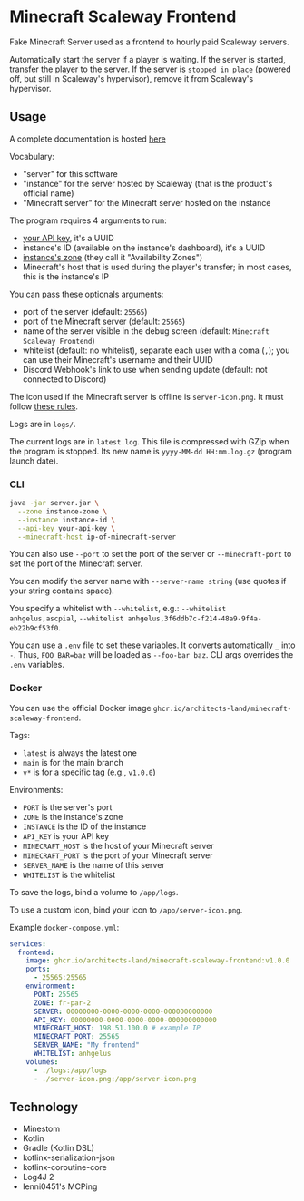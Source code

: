 # Minecraft Scaleway Frontend

Fake Minecraft Server used as a frontend to hourly paid Scaleway servers.

Automatically start the server if a player is waiting.
If the server is started, transfer the player to the server.
If the server is `stopped in place` (powered off, but still in Scaleway's hypervisor), remove it from Scaleway's hypervisor.

## Usage

A complete documentation is hosted [here](https://architects-land.github.io/minecraft-scaleway-frontend/)

Vocabulary:
- "server" for this software
- "instance" for the server hosted by Scaleway (that is the product's official name)
- "Minecraft server" for the Minecraft server hosted on the instance 

The program requires 4 arguments to run:
- [your API key](https://www.scaleway.com/en/docs/iam/how-to/create-api-keys/), it's a UUID
- instance's ID (available on the instance's dashboard), it's a UUID
- [instance's zone](https://www.scaleway.com/en/docs/instances/concepts/#availability-zone) (they call it "Availability Zones")
- Minecraft's host that is used during the player's transfer; in most cases, this is the instance's IP

You can pass these optionals arguments:
- port of the server (default: `25565`)
- port of the Minecraft server (default: `25565`)
- name of the server visible in the debug screen (default: `Minecraft Scaleway Frontend`)
- whitelist (default: no whitelist), separate each user with a coma (`,`); you can use their Minecraft's username and their UUID
- Discord Webhook's link to use when sending update (default: not connected to Discord)

The icon used if the Minecraft server is offline is `server-icon.png`.
It must follow [these rules](https://minecraft.wiki/w/Tutorial:Server_maintenance#Setting_the_server's_icon).

Logs are in `logs/`.

The current logs are in `latest.log`.
This file is compressed with GZip when the program is stopped.
Its new name is `yyyy-MM-dd HH:mm.log.gz` (program launch date).

### CLI
```bash
java -jar server.jar \
  --zone instance-zone \
  --instance instance-id \
  --api-key your-api-key \
  --minecraft-host ip-of-minecraft-server
```

You can also use `--port` to set the port of the server or `--minecraft-port` to set the port
of the Minecraft server.

You can modify the server name with `--server-name string` (use quotes if your string contains space).

You specify a whitelist with `--whitelist`, e.g.: `--whitelist anhgelus,ascpial`, 
`--whitelist anhgelus,3f6ddb7c-f214-48a9-9f4a-eb22b9cf53f0`.

You can use a `.env` file to set these variables.
It converts automatically `_` into `-`.
Thus, `FOO_BAR=baz` will be loaded as `--foo-bar baz`.
CLI args overrides the `.env` variables.

### Docker

You can use the official Docker image `ghcr.io/architects-land/minecraft-scaleway-frontend`.

Tags:
- `latest` is always the latest one
- `main` is for the main branch
- `v*` is for a specific tag (e.g., `v1.0.0`)

Environments:
- `PORT` is the server's port
- `ZONE` is the instance's zone
- `INSTANCE` is the ID of the instance
- `API_KEY` is your API key
- `MINECRAFT_HOST` is the host of your Minecraft server
- `MINECRAFT_PORT` is the port of your Minecraft server
- `SERVER_NAME` is the name of this server
- `WHITELIST` is the whitelist

To save the logs, bind a volume to `/app/logs`.

To use a custom icon, bind your icon to `/app/server-icon.png`.

Example `docker-compose.yml`:
```yml
services:
  frontend:
    image: ghcr.io/architects-land/minecraft-scaleway-frontend:v1.0.0
    ports:
      - 25565:25565
    environment:
      PORT: 25565
      ZONE: fr-par-2
      SERVER: 00000000-0000-0000-0000-000000000000
      API_KEY: 00000000-0000-0000-0000-000000000000
      MINECRAFT_HOST: 198.51.100.0 # example IP
      MINECRAFT_PORT: 25565
      SERVER_NAME: "My frontend"
      WHITELIST: anhgelus
    volumes:
      - ./logs:/app/logs
      - ./server-icon.png:/app/server-icon.png
```

## Technology

- Minestom
- Kotlin
- Gradle (Kotlin DSL)
- kotlinx-serialization-json
- kotlinx-coroutine-core
- Log4J 2
- lenni0451's MCPing